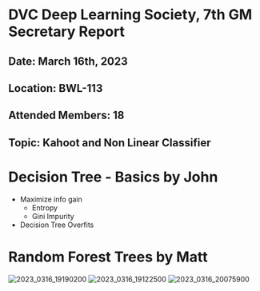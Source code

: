 # DVC Deep Learning Society, 7th GM Secretary Report
## Date: March 16th, 2023
## Location: BWL-113
## Attended Members: 18
## Topic: Kahoot and Non Linear Classifier

# Decision Tree - Basics by John
- Maximize info gain
    - Entropy
    - Gini Impurity
- Decision Tree Overfits

# Random Forest Trees by Matt

![2023_0316_19190200](https://user-images.githubusercontent.com/80879010/235562289-5edb87fd-aa6e-433d-8714-bfb8a7d99df6.jpg)
![2023_0316_19122500](https://user-images.githubusercontent.com/80879010/235562299-25ed981a-ab51-4bb4-898a-db110f30bf0c.jpg)
![2023_0316_20075900](https://user-images.githubusercontent.com/80879010/235562312-5ed3a41f-a2e6-4dfb-aaab-85f096a4ca57.jpg)

